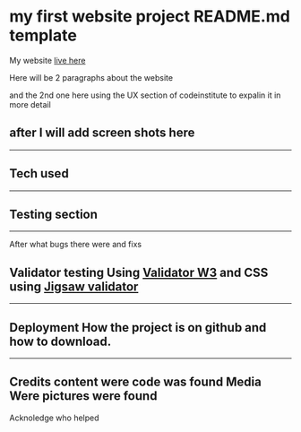 # my first website project README.md template 
My website [live here](https://)

Here will be 2 paragraphs about the website 

and the 2nd one here using the UX section of codeinstitute to expalin it in more detail

after I will add screen shots here 
--------------------------------------
---------------------------------------
Tech used 
-------------
---------------
Testing section
-----------------------
-----------------------------
After what bugs there were and fixs

Validator testing
Using [Validator W3](https://validator.w3.org/)
and CSS using [Jigsaw validator](https://jigsaw.w3.org/css-validator/)
-----------------------------------
-----------------------------
Deployment
How the project is on github and how to download.
-----------
-------------
Credits 
content were code was found 
Media
Were pictures were found 
------
Acknoledge who helped 



